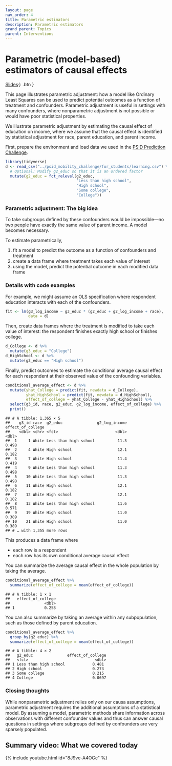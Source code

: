 ```yaml
---
layout: page
nav_order: 4
title: Parametric estimators
description: Parametric estimators
grand_parent: Topics
parent: Interventions
---
```


# Parametric (model-based) estimators of causal effects

[Slides](../../assets/slides/causal_estimators_parametric.pdf){: .btn }

This page illustrates parametric adjustment: how a model like Ordinary
Least Squares can be used to predict potential outcomes as a function of
treatment and confounders. Parametric adjustment is useful in settings
with many confounders, where nonparametric adjustment is not possible or
would have poor statistical properties.

We illustrate parametric adjustment by estimating the causal effect of
education on income, where we assume that the causal effect is
identified by statistical adjustment for race, parent education, and
parent income.

First, prepare the environment and load data we used in the [PSID
Prediction Challenge](https://www.openicpsr.org/openicpsr/project/185941).

``` r
library(tidyverse)
d <- read_csv("../psid_mobility_challenge/for_students/learning.csv") %>%
  # Optional: Modify g2_educ so that it is an ordered factor
  mutate(g2_educ = fct_relevel(g2_educ, 
                               "Less than high school",
                               "High school",
                               "Some college",
                               "College"))
```

### Parametric adjustment: The big idea

To take subgroups defined by these confounders would be impossible—no
two people have exactly the same value of parent income. A model becomes
necessary.

To estimate parametrically,

1.  fit a model to predict the outcome as a function of confounders and
    treatment
2.  create a data frame where treatment takes each value of interest
3.  using the model, predict the potential outcome in each modified data
    frame

### Details with code examples

For example, we might assume an OLS specification where respondent
education interacts with each of the confounders.

``` r
fit <- lm(g3_log_income ~ g3_educ * (g2_educ + g2_log_income + race),
          data = d)
```

Then, create data frames where the treatment is modified to take each
value of interest: the respondent finishes exactly high school or
finishes college.

``` r
d_College <- d %>%
  mutate(g3_educ = "College")
d_HighSchool <- d %>%
  mutate(g3_educ == "High school")
```

Finally, predict outcomes to estimate the conditional average causal
effect for each respondent at their observed value of the confounding
variables.

``` r
conditional_average_effect <- d %>%
  mutate(yhat_College = predict(fit, newdata = d_College),
         yhat_HighSchool = predict(fit, newdata = d_HighSchool),
         effect_of_college = yhat_College - yhat_HighSchool) %>%
  select(g3_id, race, g2_educ, g2_log_income, effect_of_college) %>%
  print()
```

    ## # A tibble: 1,365 × 5
    ##    g3_id race  g2_educ               g2_log_income effect_of_college
    ##    <dbl> <chr> <fct>                         <dbl>             <dbl>
    ##  1     1 White Less than high school          11.3             0.498
    ##  2     4 White High school                    12.1             0.182
    ##  3     7 White High school                    11.4             0.419
    ##  4     9 White Less than high school          11.3             0.498
    ##  5    10 White Less than high school          11.3             0.498
    ##  6    11 White High school                    12.1             0.182
    ##  7    12 White High school                    12.1             0.182
    ##  8    13 White Less than high school          11.6             0.571
    ##  9    19 White High school                    11.0             0.389
    ## 10    21 White High school                    11.0             0.389
    ## # … with 1,355 more rows

This produces a data frame where

- each row is a respondent
- each row has its own conditional average causal effect

You can summarize the average causal effect in the whole population by
taking the average.

``` r
conditional_average_effect %>%
  summarize(effect_of_college = mean(effect_of_college))
```

    ## # A tibble: 1 × 1
    ##   effect_of_college
    ##               <dbl>
    ## 1             0.258

You can also summarize by taking an average within any subpopulation,
such as those defined by parent education.

``` r
conditional_average_effect %>%
  group_by(g2_educ) %>%
  summarize(effect_of_college = mean(effect_of_college))
```

    ## # A tibble: 4 × 2
    ##   g2_educ               effect_of_college
    ##   <fct>                             <dbl>
    ## 1 Less than high school            0.481 
    ## 2 High school                      0.273 
    ## 3 Some college                     0.215 
    ## 4 College                          0.0697

### Closing thoughts

While nonparametric adjustment relies only on our causa assumptions,
parametric adjustment requires the additional assumptions of a
statistical model. By assuming a model, parametric methods share
information across observations with different confounder values and
thus can answer causal questions in settings where subgroups defined by
confounders are very sparsely populated.

## Summary video: What we covered today

{% include youtube.html id="8J9ve-A4OGc" %}
